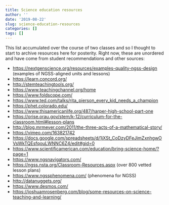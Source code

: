 ```yaml
---
title: Science education resources
author: ''
date: '2019-08-22'
slug: science-education-resources
categories: []
tags: []
---
```


This list accumulated over the course of two classes and so I thought to start to archive resources here for posterity. Right now, these are unordered and have come from student recommendations and other sources:

- https://nextgenscience.org/resources/examples-quality-ngss-design (examples of NGSS-aligned units and lessons)
- https://learn.concord.org/
- http://stemteachingtools.org/
- https://www.teachingchannel.org/home
- https://www.foldscope.com/
- https://www.ted.com/talks/rita_pierson_every_kid_needs_a_champion
- https://phet.colorado.edu/
- https://www.thisamericanlife.org/487/harper-high-school-part-one
- https://orise.orau.gov/stem/k-12/curriculum-for-the-classroom.html#lesson-plans
- http://blog.mrmeyer.com/2011/the-three-acts-of-a-mathematical-story/
- https://vimeo.com/163821742
- https://docs.google.com/spreadsheets/d/1jXSt_CoDzyDFeJimZxnhgwOVsWkTQEsfqouLWNNC6Z4/edit#gid=0
- https://www.scientificamerican.com/education/bring-science-home/?page=1
- https://www.ngsnavigators.com/
- https://ngss.nsta.org/Classroom-Resources.aspx (over 800 vetted lesson plans)
- https://www.ngssphenomena.com/ (phenomena for NGSS)
- http://datanuggets.org/ 
- https://www.desmos.com/
- https://joshuamrosenberg.com/blog/some-resources-on-science-teaching-and-learning/